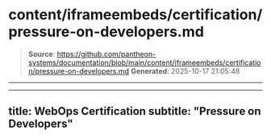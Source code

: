# content/iframeembeds/certification/pressure-on-developers.md

> **Source**: https://github.com/pantheon-systems/documentation/blob/main/content/iframeembeds/certification/pressure-on-developers.md
> **Generated**: 2025-10-17 21:05:48

---

---
title: WebOps Certification
subtitle: "Pressure on Developers"
---

<Partial file="certification-guide/pressure-on-developers.md" />
